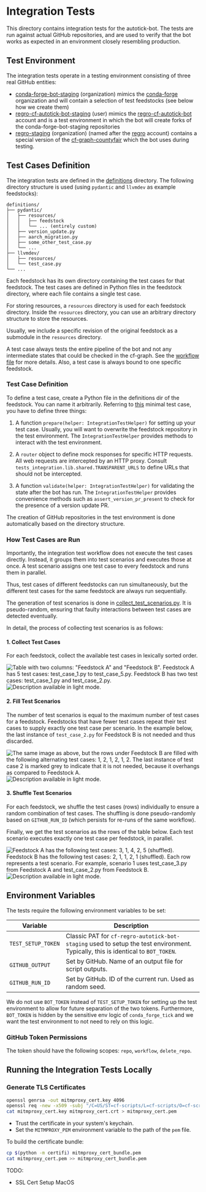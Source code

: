 # Integration Tests
This directory contains integration tests for the autotick-bot.
The tests are run against actual GitHub repositories, and are used to verify that the
bot works as expected in an environment closely resembling production.

## Test Environment
The integration tests operate in a testing environment consisting of three real GitHub entities:

- [conda-forge-bot-staging](https://github.com/conda-forge-bot-staging) (organization) mimics the
[conda-forge](https://github.com/conda-forge) organization and will contain a selection of test feedstocks
(see below how we create them)
- [regro-cf-autotick-bot-staging](https://github.com/regro-cf-autotick-bot-staging) (user) mimics the
[regro-cf-autotick-bot](https://github.com/regro-cf-autotick-bot) account and is a test environment in which the bot
will create forks of the conda-forge-bot-staging repositories
- [regro-staging](https://github.com/regro-staging) (organization) (named after the [regro](https://github.com/regro)
account) contains a special version of the [cf-graph-countyfair](https://github.com/regro/cf-graph-countyfair) which
the bot uses during testing.

## Test Cases Definition
The integration tests are defined in the [definitions](definitions) directory. The following directory structure is
used (using `pydantic` and `llvmdev` as example feedstocks):

```text
definitions/
├── pydantic/
│   ├── resources/
│   │   ├── feedstock
│   │   └── ... (entirely custom)
│   ├── version_update.py
│   ├── aarch_migration.py
│   ├── some_other_test_case.py
│   └── ...
├── llvmdev/
│   ├── resources/
│   └── test_case.py
└── ...
```

Each feedstock has its own directory containing the test cases for that feedstock. The test cases are defined in
Python files in the feedstock directory, where each file contains a single test case.

For storing resources, a `resources` directory is used for each feedstock directory.
Inside the `resources` directory, you can use an arbitrary directory structure to store the resources.

Usually, we include a specific revision of the original feedstock as a submodule in the `resources` directory.

A test case always tests the entire pipeline of the bot and not any intermediate states that could be checked
in the cf-graph. See the [workflow file](../.github/workflows/test-integration.yml) for more details.
Also, a test case is always bound to one specific feedstock.

### Test Case Definition
To define a test case, create a Python file in the definitions dir of the feedstock. You can name it arbitrarily.
Referring to
[this](definitions/pydantic/version_update.py) minimal test case,
you have to define three things:

1. A function `prepare(helper: IntegrationTestHelper)` for setting up your test case. Usually, you will want to
overwrite the feedstock repository in the test environment. The `IntegrationTestHelper` provides methods to interact
with the test environment.

2. A `router` object to define mock responses for specific HTTP requests. All web requests are intercepted by an HTTP proxy.
Consult `tests_integration.lib.shared.TRANSPARENT_URLS` to define URLs that should not be intercepted.

3. A function `validate(helper: IntegrationTestHelper)` for validating the state after the bot has run.
The `IntegrationTestHelper` provides convenience methods such as `assert_version_pr_present` to check for the presence
of a version update PR.

The creation of GitHub repositories in the test environment is done automatically based on the directory structure.

### How Test Cases are Run

Importantly, the integration test workflow does not execute the test cases directly.
Instead, it groups them into test scenarios and executes those at once.
A test scenario assigns one test case to every feedstock and runs them in parallel.

Thus, test cases of different feedstocks can run simultaneously, but the different test cases for the same feedstock
are always run sequentially.

The generation of test scenarios is done in [collect_test_scenarios.py](collect_test_scenarios.py). It is pseudo-random,
ensuring that faulty interactions between test cases are detected eventually.

In detail, the process of collecting test scenarios is as follows:

#### 1. Collect Test Cases
For each feedstock, collect the available test cases in lexically sorted order.

![
Table with two columns: "Feedstock A" and "Feedstock B". Feedstock A has 5 test cases: `test_case_1.py` to
`test_case_5.py`. Feedstock B has two test cases: `test_case_1.py` and `test_case_2.py`.
](../docs/assets/integration-tests/scenarios-definition-1-light.svg#gh-light-mode-only)
![Description available in light mode.](../docs/assets/integration-tests/scenarios-definition-1-dark.svg#gh-dark-mode-only)

#### 2. Fill Test Scenarios
The number of test scenarios is equal to the maximum number of test cases for a feedstock.
Feedstocks that have fewer test cases repeat their test cases to supply exactly one test case per scenario.
In the example below, the last instance of `test_case_2.py` for Feedstock B is not needed and thus discarded.

![
The same image as above, but the rows under Feedstock B are filled with the following alternating test cases: 1, 2, 1, 2, 1, 2.
The last instance of test case 2 is marked grey to indicate that it is not needed, because it overhangs as compared to Feedstock A.
](../docs/assets/integration-tests/scenarios-extension-2-light.svg#gh-light-mode-only)
![Description available in light mode.](../docs/assets/integration-tests/scenarios-extension-2-dark.svg#gh-dark-mode-only)

#### 3. Shuffle Test Scenarios
For each feedstock, we shuffle the test cases (rows) individually to ensure a random combination of test cases.
The shuffling is done pseudo-randomly based on `GITHUB_RUN_ID` (which persists for re-runs of the same workflow).

Finally, we get the test scenarios as the rows of the table below.
Each test scenario executes exactly one test case per feedstock, in parallel.

![
Feedstock A has the following test cases: 3, 1, 4, 2, 5 (shuffled).
Feedstock B has the following test cases: 2, 1, 1, 2, 1 (shuffled).
Each row represents a test scenario.
For example, scenario 1 uses `test_case_3.py` from Feedstock A and `test_case_2.py` from Feedstock B.
](../docs/assets/integration-tests/scenarios-shuffle-3-light.svg#gh-light-mode-only)
![Description available in light mode.](../docs/assets/integration-tests/scenarios-shuffle-3-dark.svg#gh-dark-mode-only)

## Environment Variables
The tests require the following environment variables to be set:

| Variable           | Description                                                                                                                      |
|--------------------|----------------------------------------------------------------------------------------------------------------------------------|
| `TEST_SETUP_TOKEN` | Classic PAT for `cf-regro-autotick-bot-staging` used to setup the test environment. Typically, this is identical to `BOT_TOKEN`. |
| `GITHUB_OUTPUT`    | Set by GitHub. Name of an output file for script outputs.                                                                        |
| `GITHUB_RUN_ID`    | Set by GitHub. ID of the current run. Used as random seed.                                                                       |


We do not use `BOT_TOKEN` instead of `TEST_SETUP_TOKEN` for setting up the test environment to allow for future separation of the two tokens.
Furthermore, `BOT_TOKEN` is hidden by the sensitive env logic of `conda_forge_tick` and we want the test environment to not need to rely on this logic.


### GitHub Token Permissions
The token should have the following scopes: `repo`, `workflow`, `delete_repo`.

## Running the Integration Tests Locally

### Generate TLS Certificates

```bash
openssl genrsa -out mitmproxy_cert.key 4096
openssl req -new -x509 -subj "/C=US/ST=cf-scripts/L=cf-scripts/O=cf-scripts/OU=cf-scripts/CN=cf-scripts" -key mitmproxy_cert.key -out mitmproxy_cert.crt
cat mitmproxy_cert.key mitmproxy_cert.crt > mitmproxy_cert.pem
```

- Trust the certificate in your system's keychain.
- Set the `MITMPROXY_PEM` environment variable to the path of the `pem` file.


To build the certificate bundle:

```bash
cp $(python -m certifi) mitmproxy_cert_bundle.pem
cat mitmproxy_cert.pem >> mitmproxy_cert_bundle.pem
```

TODO:

- SSL Cert Setup MacOS
